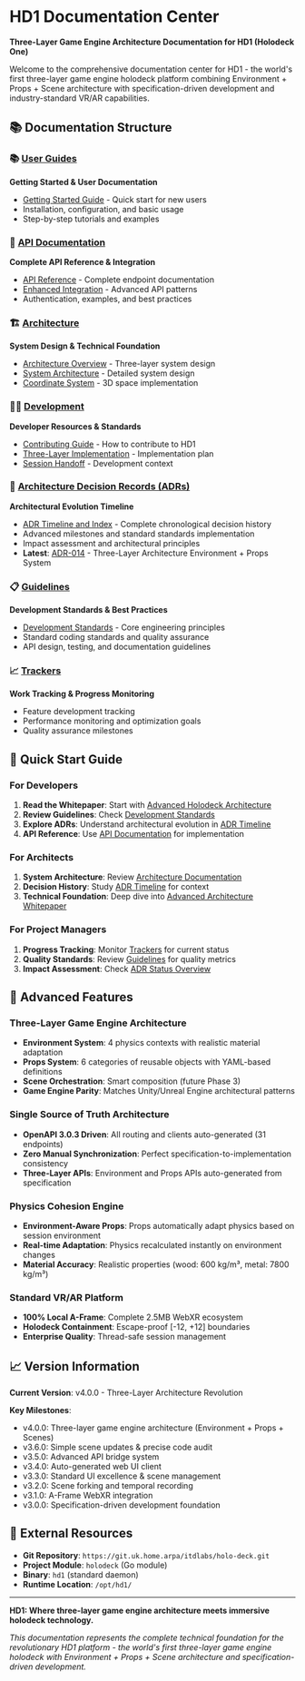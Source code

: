 # HD1 Documentation Center

**Three-Layer Game Engine Architecture Documentation for HD1 (Holodeck One)**

Welcome to the comprehensive documentation center for HD1 - the world's first three-layer game engine holodeck platform combining Environment + Props + Scene architecture with specification-driven development and industry-standard VR/AR capabilities.

## 📚 Documentation Structure

### 📚 [User Guides](guides/)
**Getting Started & User Documentation**
- [Getting Started Guide](guides/getting-started.md) - Quick start for new users
- Installation, configuration, and basic usage
- Step-by-step tutorials and examples

### 🔧 [API Documentation](api/)
**Complete API Reference & Integration**
- [API Reference](api/README.md) - Complete endpoint documentation
- [Enhanced Integration](api/enhanced-integration.md) - Advanced API patterns
- Authentication, examples, and best practices

### 🏗️ [Architecture](architecture/)
**System Design & Technical Foundation**
- [Architecture Overview](architecture/overview.md) - Three-layer system design
- [System Architecture](architecture/system-architecture.md) - Detailed system design
- [Coordinate System](architecture/coordinate-system.md) - 3D space implementation

### 👩‍💻 [Development](development/)
**Developer Resources & Standards**
- [Contributing Guide](development/contributing.md) - How to contribute to HD1
- [Three-Layer Implementation](development/three-layer-implementation.md) - Implementation plan
- [Session Handoff](development/session-handoff.md) - Development context

### 📜 [Architecture Decision Records (ADRs)](adr/)
**Architectural Evolution Timeline**
- [ADR Timeline and Index](adr/README.md) - Complete chronological decision history
- Advanced milestones and standard standards implementation
- Impact assessment and architectural principles
- **Latest**: [ADR-014](adr/ADR-014-Three-Layer-Architecture-Environment-Props-System.md) - Three-Layer Architecture Environment + Props System

### 📋 [Guidelines](guidelines/)
**Development Standards & Best Practices**
- [Development Standards](guidelines/development-standards.md) - Core engineering principles
- Standard coding standards and quality assurance
- API design, testing, and documentation guidelines

### 📈 [Trackers](trackers/)
**Work Tracking & Progress Monitoring**
- Feature development tracking
- Performance monitoring and optimization goals
- Quality assurance milestones

## 🎯 Quick Start Guide

### For Developers
1. **Read the Whitepaper**: Start with [Advanced Holodeck Architecture](whitepaper/advanced-holodeck-architecture.md)
2. **Review Guidelines**: Check [Development Standards](guidelines/development-standards.md)
3. **Explore ADRs**: Understand architectural evolution in [ADR Timeline](adr/README.md)
4. **API Reference**: Use [API Documentation](design/api/) for implementation

### For Architects
1. **System Architecture**: Review [Architecture Documentation](design/architecture/)
2. **Decision History**: Study [ADR Timeline](adr/README.md) for context
3. **Technical Foundation**: Deep dive into [Advanced Architecture Whitepaper](whitepaper/advanced-holodeck-architecture.md)

### For Project Managers
1. **Progress Tracking**: Monitor [Trackers](trackers/) for current status
2. **Quality Standards**: Review [Guidelines](guidelines/) for quality metrics
3. **Impact Assessment**: Check [ADR Status Overview](adr/README.md#-adr-status-overview)

## 🚀 Advanced Features

### Three-Layer Game Engine Architecture
- **Environment System**: 4 physics contexts with realistic material adaptation
- **Props System**: 6 categories of reusable objects with YAML-based definitions
- **Scene Orchestration**: Smart composition (future Phase 3)
- **Game Engine Parity**: Matches Unity/Unreal Engine architectural patterns

### Single Source of Truth Architecture
- **OpenAPI 3.0.3 Driven**: All routing and clients auto-generated (31 endpoints)
- **Zero Manual Synchronization**: Perfect specification-to-implementation consistency
- **Three-Layer APIs**: Environment and Props APIs auto-generated from specification

### Physics Cohesion Engine
- **Environment-Aware Props**: Props automatically adapt physics based on session environment
- **Real-time Adaptation**: Physics recalculated instantly on environment changes
- **Material Accuracy**: Realistic properties (wood: 600 kg/m³, metal: 7800 kg/m³)

### Standard VR/AR Platform
- **100% Local A-Frame**: Complete 2.5MB WebXR ecosystem
- **Holodeck Containment**: Escape-proof [-12, +12] boundaries
- **Enterprise Quality**: Thread-safe session management

## 📈 Version Information

**Current Version**: v4.0.0 - Three-Layer Architecture Revolution

**Key Milestones**:
- v4.0.0: Three-layer game engine architecture (Environment + Props + Scenes)
- v3.6.0: Simple scene updates & precise code audit
- v3.5.0: Advanced API bridge system
- v3.4.0: Auto-generated web UI client
- v3.3.0: Standard UI excellence & scene management
- v3.2.0: Scene forking and temporal recording
- v3.1.0: A-Frame WebXR integration
- v3.0.0: Specification-driven development foundation

## 🔗 External Resources

- **Git Repository**: `https://git.uk.home.arpa/itdlabs/holo-deck.git`
- **Project Module**: `holodeck` (Go module)
- **Binary**: `hd1` (standard daemon)
- **Runtime Location**: `/opt/hd1/`

---

**HD1: Where three-layer game engine architecture meets immersive holodeck technology.**

*This documentation represents the complete technical foundation for the revolutionary HD1 platform - the world's first three-layer game engine holodeck with Environment + Props + Scene architecture and specification-driven development.*